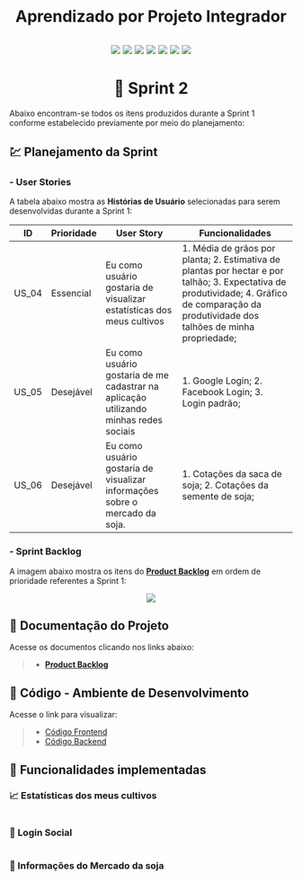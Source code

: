 <h1 align="center"> 
  Aprendizado por Projeto Integrador
</h1>

<h2 align="center"> 
  
![](https://img.shields.io/badge/React_Native-20232A?style=for-the-badge&logo=react&logoColor=61DAFB) ![](https://img.shields.io/badge/Expo-1B1F23?style=for-the-badge&logo=expo&logoColor=white) ![](https://img.shields.io/badge/styled--components-DB7093?style=for-the-badge&logo=styled-components&logoColor=white) ![](https://img.shields.io/badge/Node.js-339933?style=for-the-badge&logo=nodedotjs&logoColor=white) ![](https://img.shields.io/badge/nestjs-E0234E?style=for-the-badge&logo=nestjs&logoColor=white) ![](https://img.shields.io/badge/TypeScript-007ACC?style=for-the-badge&logo=typescript&logoColor=white) ![](https://img.shields.io/badge/PostgreSQL-316192?style=for-the-badge&logo=postgresql&logoColor=white)  
  
</h2>



<h1 align="center"> 
🏁 Sprint 2 
</h1>

Abaixo encontram-se todos os itens produzidos durante a Sprint 1 conforme estabelecido previamente por meio do planejamento: 

## 💹 Planejamento da Sprint

### - User Stories

A tabela abaixo mostra as __Histórias de Usuário__ selecionadas para serem desenvolvidas durante a Sprint 1:

| ID     | Prioridade | User Story                       | Funcionalidades                      |
| -------| ---------- | -------------------------------- | ------------------------------------ |
| US_04  | Essencial  | Eu como usuário gostaria de visualizar estatísticas dos meus cultivos | 1. Média de grãos por planta; 2. Estimativa de plantas por hectar e por talhão; 3. Expectativa de produtividade; 4. Gráfico de comparação da produtividade dos talhões de minha propriedade; | 
| US_05  | Desejável  | Eu como usuário gostaria de me cadastrar na aplicação utilizando minhas redes sociais  | 1. Google Login; 2. Facebook Login; 3. Login padrão; |
| US_06  | Desejável | Eu como usuário gostaria de visualizar informações sobre o mercado da soja. | 1. Cotações da saca de soja; 2. Cotações da semente de soja; |

### - Sprint Backlog

A imagem abaixo mostra os itens do [__Product Backlog__](https://github.com/cluster-8/esoja-mobile/blob/main/Docs/Product-Backlog-Visiona-eSoja.pdf) em ordem de prioridade referentes a Sprint 1:

<p align="center">
  <img src="https://github.com/cluster-8/esoja-mobile/blob/main/Docs/sprint-2-backlog.png"/></p>

## 📂 Documentação do Projeto

Acesse os documentos clicando nos links abaixo:

> * [__Product Backlog__](https://github.com/cluster-8/esoja-mobile/blob/main/Docs/Product-Backlog-Visiona-eSoja.pdf)


## 📃 Código - Ambiente de Desenvolvimento 

Acesse o link para visualizar:

> * [Código Frontend](https://github.com/cluster-8/esoja-mobile/tree/mobile/frontend)
> * [Código Backend](https://github.com/cluster-8/esoja-mobile/tree/backend/backend)

## 💫 Funcionalidades implementadas
 
### 📈 Estatísticas dos meus cultivos

![]()

### 🔑 Login Social

![]()

### 📰 Informações do Mercado da soja

![]()



